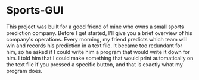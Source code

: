 # Sports-GUI

This project was built for a good friend of mine who owns a small sports prediction company. Before I get started, I'll give you a brief overview of his company's operations. Every morning, my friend predicts which team will win and records his prediction in a text file. It became too redundant for him, so he asked if I could write him a program that would write it down for him. I told him that I could make something that would print automatically on the text file if you pressed a specific button, and that is exactly what my program does.
